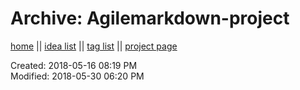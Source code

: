 # Archive: Agilemarkdown-project

[home](../index.md) || [idea list](../ideas.md) || [tag list](../tags.md) || [project page](../agilemarkdown-project.md)

Created: 2018-05-16 08:19 PM  
Modified: 2018-05-30 06:20 PM  
